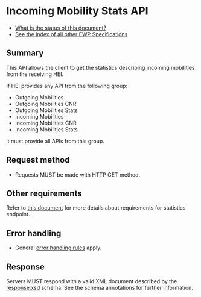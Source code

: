 Incoming Mobility Stats API
===========================

* [What is the status of this document?][statuses]
* [See the index of all other EWP Specifications][develhub]


Summary
-------

This API allows the client to get the statistics describing incoming mobilities from the receiving HEI.

If HEI provides any API from the following group:
* Outgoing Mobilities
* Outgoing Mobilities CNR
* Outgoing Mobilities Stats
* Incoming Mobilities
* Incoming Mobilities CNR
* Incoming Mobilities Stats

it must provide all APIs from this group.


Request method
--------------

* Requests MUST be made with HTTP GET method.


Other requirements
------------------

Refer to [this document][ewp-architecture] for more details about requirements for statistics endpoint.


Error handling
------------------------------

* General [error handling rules][error-handling] apply.

Response
--------

Servers MUST respond with a valid XML document described by the
[response.xsd](response.xsd) schema. See the schema annotations for
further information.


[develhub]: http://developers.erasmuswithoutpaper.eu/
[statuses]: https://github.com/erasmus-without-paper/ewp-specs-management#statuses
[error-handling]: https://github.com/erasmus-without-paper/ewp-specs-architecture#error-handling
[ewp-architecture]: https://github.com/erasmus-without-paper/ewp-specs-architecture#ewp-statistics
